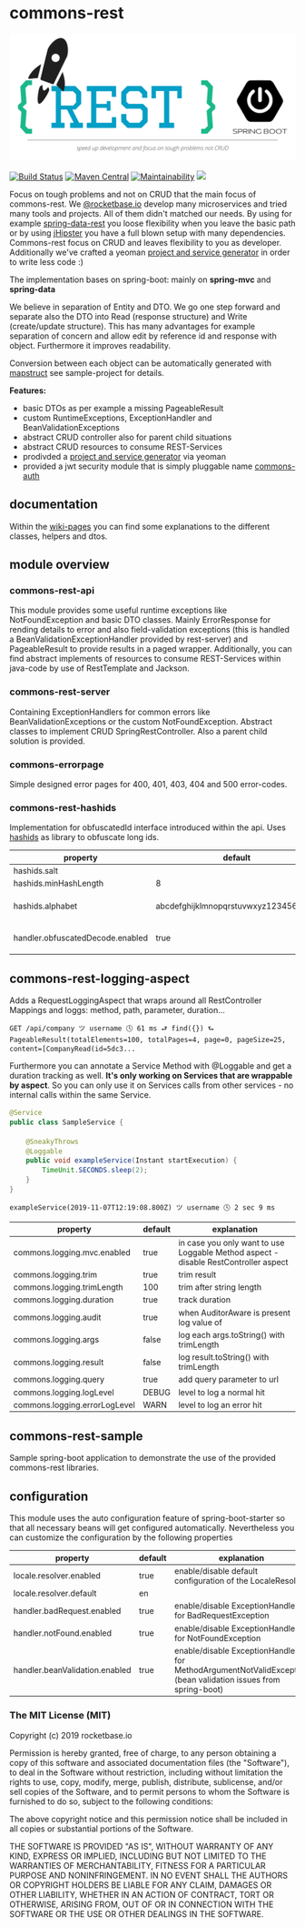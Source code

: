 # commons-rest

![logo](assets/commons-logo.svg)


[![Build Status](https://travis-ci.com/rocketbase-io/commons-rest.svg?branch=master)](https://travis-ci.com/rocketbase-io/commons-rest)
[![Maven Central](https://maven-badges.herokuapp.com/maven-central/io.rocketbase.commons/commons-rest/badge.svg)](https://maven-badges.herokuapp.com/maven-central/io.rocketbase.commons/commons-rest)
[![Maintainability](https://api.codeclimate.com/v1/badges/7c5864f7af5a1036d6a9/maintainability)](https://codeclimate.com/github/rocketbase-io/commons-rest/maintainability)
<a href="https://codeclimate.com/github/rocketbase-io/commons-rest/test_coverage"><img src="https://api.codeclimate.com/v1/badges/7c5864f7af5a1036d6a9/test_coverage" /></a>

Focus on tough problems and not on CRUD that the main focus of commons-rest. We [@rocketbase.io](https://www.rocketbase.io) develop many microservices and tried many tools and projects. All of them didn't matched our needs. By using for example [spring-data-rest](https://projects.spring.io/spring-data-rest/) you loose flexibility when you leave the basic path or by using [jHipster](http://www.jhipster.tech/) you have a full blown setup with many dependencies. Commons-rest focus on CRUD and leaves flexibility to you as developer. Additionally we've crafted a yeoman [project and service generator](https://github.com/rocketbase-io/generator-spring-rest-commons) in order to write less code :)

The implementation bases on spring-boot: mainly on **spring-mvc** and **spring-data** 

We believe in separation of Entity and DTO. We go one step forward and separate also the DTO into Read (response structure) and Write (create/update structure). This has many advantages for example separation of concern and allow edit by reference id and response with object. Furthermore it improves readability.

Conversion between each object can be automatically generated with [mapstruct](http://mapstruct.org/) see sample-project for details.

**Features:**
* basic DTOs as per example a missing PageableResult
* custom RuntimeExceptions, ExceptionHandler and BeanValidationExceptions
* abstract CRUD controller also for parent child situations
* abstract CRUD resources to consume REST-Services 
* prodivded a [project and service generator](https://github.com/rocketbase-io/generator-spring-rest-commons) via yeoman
* provided a jwt security module that is simply pluggable name [commons-auth](https://github.com/rocketbase-io/commons-auth)

## documentation

Within the [wiki-pages](https://github.com/rocketbase-io/commons-rest/wiki) you can find some explanations to the different classes, helpers and dtos.

## module overview

### commons-rest-api

This module provides some useful runtime exceptions like NotFoundException and basic DTO classes. Mainly ErrorResponse for rending details to error and also field-validation exceptions (this is handled a BeanValidationExceptionHandler provided by rest-server) and PageableResult to provide results in a paged wrapper. Additionally, you can find abstract implements of resources to consume REST-Services within java-code by use of RestTemplate and Jackson.

### commons-rest-server

Containing ExceptionHandlers for common errors like BeanValidationExceptions or the custom NotFoundException. Abstract classes to implement CRUD SpringRestController. Also a parent child solution is provided.

### commons-errorpage

Simple designed error pages for 400, 401, 403, 404 and 500 error-codes.

### commons-rest-hashids

Implementation for obfuscatedId interface introduced within the api. Uses [hashids](https://hashids.org/java/) as library to obfuscate long ids.

| property                       | default         | explanation                                                  |
| ------------------------------ | --------------- | ------------------------------------------------------------ |
| hashids.salt                   |                 | salt for hashIds                                             |
| hashids.minHashLength          | 8               | min length of hasid                                          |
| hashids.alphabet               | abcdefghijklmnopqrstuvwxyz1234567890 | alphabet of hashid (by default we've skipped uppercase)  |
| handler.obfuscatedDecode.enabled | true         | enable/disable ExceptionHandler for ObfuscatedDecodeException    |

## commons-rest-logging-aspect

Adds a RequestLoggingAspect that wraps around all RestController Mappings and loggs: method, path, parameter, duration...

```
GET /api/company ツ username 🕓 61 ms ⮐ find({}) ⮑ PageableResult(totalElements=100, totalPages=4, page=0, pageSize=25, content=[CompanyRead(id=5dc3...
```

Furthermore you can annotate a Service Method with @Loggable and get a duration tracking as well. 
**It's only working on Services that are wrappable by aspect**. So you can only use it on Services calls from other services - no internal calls within the same Service.

```java
@Service
public class SampleService {

    @SneakyThrows
    @Loggable
    public void exampleService(Instant startExecution) {
        TimeUnit.SECONDS.sleep(2);
    }
}
```
```
exampleService(2019-11-07T12:19:08.800Z) ツ username 🕓 2 sec 9 ms
```

| property                       | default         | explanation                                                  |
| ------------------------------ | --------------- | ------------------------------------------------------------ |
| commons.logging.mvc.enabled   | true           | in case you only want to use Loggable Method aspect - disable RestController aspect  |
| commons.logging.trim        | true           | trim result                                         |
| commons.logging.trimLength        | 100            | trim after string length                                         |
| commons.logging.duration        | true            | track duration  |
| commons.logging.audit        | true            | when AuditorAware is present log value of   |
| commons.logging.args        | false            | log each args.toString() with trimLength                                        |
| commons.logging.result        | false            | log result.toString() with trimLength                                 |
| commons.logging.query | true | add query parameter to url |
| commons.logging.logLevel        | DEBUG            | level to log a normal hit                                    |
| commons.logging.errorLogLevel        | WARN            | level to log an error hit                                   |


## commons-rest-sample

Sample spring-boot application to demonstrate the use of the provided commons-rest libraries. 

## configuration

This module uses the auto configuration feature of spring-boot-starter so that all necessary beans will get configured automatically.
Nevertheless you can customize the configuration by the following properties

| property                       | default         | explanation                                                  |
| ------------------------------ | --------------- | ------------------------------------------------------------ |
| locale.resolver.enabled        | true            | enable/disable default configuration of the LocaleResolver   |
| locale.resolver.default        | en              |                                                              |
| handler.badRequest.enabled     | true            | enable/disable ExceptionHandler for BadRequestException      |
| handler.notFound.enabled       | true            | enable/disable ExceptionHandler for NotFoundException        |
| handler.beanValidation.enabled | true            | enable/disable ExceptionHandler for MethodArgumentNotValidException (bean validation issues from spring-boot)      |


### The MIT License (MIT)
Copyright (c) 2019 rocketbase.io

Permission is hereby granted, free of charge, to any person obtaining a copy of this software and associated documentation files (the "Software"), to deal in the Software without restriction, including without limitation the rights to use, copy, modify, merge, publish, distribute, sublicense, and/or sell copies of the Software, and to permit persons to whom the Software is furnished to do so, subject to the following conditions:

The above copyright notice and this permission notice shall be included in all copies or substantial portions of the Software.

THE SOFTWARE IS PROVIDED "AS IS", WITHOUT WARRANTY OF ANY KIND, EXPRESS OR IMPLIED, INCLUDING BUT NOT LIMITED TO THE WARRANTIES OF MERCHANTABILITY, FITNESS FOR A PARTICULAR PURPOSE AND NONINFRINGEMENT. IN NO EVENT SHALL THE AUTHORS OR COPYRIGHT HOLDERS BE LIABLE FOR ANY CLAIM, DAMAGES OR OTHER LIABILITY, WHETHER IN AN ACTION OF CONTRACT, TORT OR OTHERWISE, ARISING FROM, OUT OF OR IN CONNECTION WITH THE SOFTWARE OR THE USE OR OTHER DEALINGS IN THE SOFTWARE.
